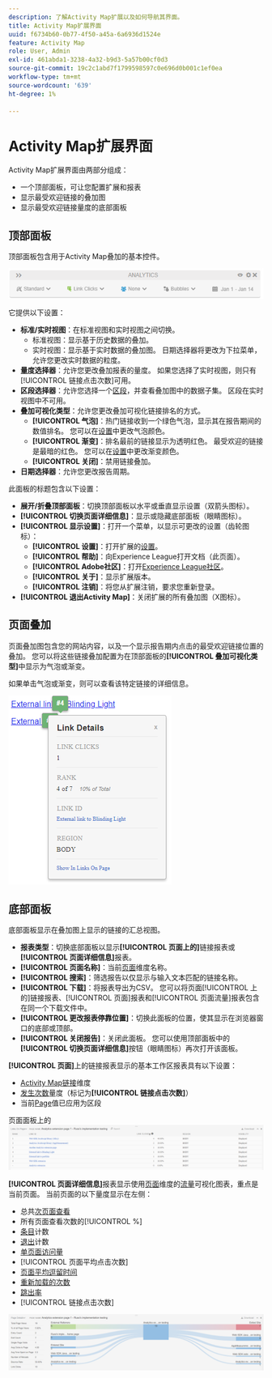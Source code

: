 ```yaml
---
description: 了解Activity Map扩展以及如何导航其界面。
title: Activity Map扩展界面
uuid: f6734b60-0b77-4f50-a45a-6a6936d1524e
feature: Activity Map
role: User, Admin
exl-id: 461abda1-3238-4a32-b9d3-5a57b00cf0d3
source-git-commit: 19c2c1abd7f1799598597c0e696d0b001c1ef0ea
workflow-type: tm+mt
source-wordcount: '639'
ht-degree: 1%

---
```


# Activity Map扩展界面

Activity Map扩展界面由两部分组成：

* 一个顶部面板，可让您配置扩展和报表
* 显示最受欢迎链接的叠加图
* 显示最受欢迎链接量度的底部面板

## 顶部面板

顶部面板包含用于Activity Map叠加的基本控件。

![叠加](../assets/overlay.png)

它提供以下设置：

* **标准/实时视图**：在标准视图和实时视图之间切换。
   * 标准视图：显示基于历史数据的叠加。
   * 实时视图：显示基于实时数据的叠加图。 日期选择器将更改为下拉菜单，允许您更改实时数据的粒度。
* **量度选择器**：允许您更改叠加报表的量度。 如果您选择了实时视图，则只有[!UICONTROL 链接点击次数]可用。
* **区段选择器**：允许您选择一个[区段](/help/components/segmentation/seg-overview.md)，并查看叠加图中的数据子集。 区段在实时视图中不可用。
* **叠加可视化类型**：允许您更改叠加可视化链接排名的方式。
   * **[!UICONTROL 气泡]**：热门链接收到一个绿色气泡，显示其在报告期间的数值排名。 您可以在[设置](settings.md)中更改气泡颜色。
   * **[!UICONTROL 渐变]**：排名最前的链接显示为透明红色。 最受欢迎的链接是最暗的红色。 您可以在[设置](settings.md)中更改渐变颜色。
   * **[!UICONTROL 关闭]**：禁用链接叠加。
* **日期选择器**：允许您更改报告周期。

此面板的标题包含以下设置：

* **展开/折叠顶部面板**：切换顶部面板以水平或垂直显示设置（双箭头图标）。
* **[!UICONTROL 切换页面详细信息]**：显示或隐藏底部面板（眼睛图标）。
* **[!UICONTROL 显示设置]**：打开一个菜单，以显示可更改的设置（齿轮图标）：
   * **[!UICONTROL 设置]**：打开扩展的[设置](settings.md)。
   * **[!UICONTROL 帮助]**：向Experience League打开文档（此页面）。
   * **[!UICONTROL Adobe社区]**：打开[Experience League社区](https://experienceleaguecommunities.adobe.com/)。
   * **[!UICONTROL 关于]**：显示扩展版本。
   * **[!UICONTROL 注销]**：将您从扩展注销，要求您重新登录。
* **[!UICONTROL 退出Activity Map]**：关闭扩展的所有叠加图（X图标）。

## 页面叠加

页面叠加图包含您的网站内容，以及一个显示报告期内点击的最受欢迎链接位置的叠加。 您可以将这些链接叠加配置为在顶部面板的&#x200B;**[!UICONTROL 叠加可视化类型]**&#x200B;中显示为气泡或渐变。

如果单击气泡或渐变，则可以查看该特定链接的详细信息。

![链接气泡](../assets/link-bubble.png)

## 底部面板

底部面板显示在叠加图上显示的链接的汇总视图。

* **报表类型**：切换底部面板以显示&#x200B;**[!UICONTROL 页面上的]**&#x200B;链接报表或&#x200B;**[!UICONTROL 页面详细信息]**&#x200B;报表。
* **[!UICONTROL 页面名称]**：当前[页面](/help/components/dimensions/page.md)维度名称。
* **[!UICONTROL 搜索]**：筛选报告以仅显示与输入文本匹配的链接名称。
* **[!UICONTROL 下载]**：将报表导出为CSV。 您可以将页面[!UICONTROL 上的]链接报表、[!UICONTROL 页面]报表和[!UICONTROL 页面流量]报表包含在同一个下载文件中。
* **[!UICONTROL 更改报表停靠位置]**：切换此面板的位置，使其显示在浏览器窗口的底部或顶部。
* **[!UICONTROL 关闭报告]**：关闭此面板。 您可以使用顶部面板中的&#x200B;**[!UICONTROL 切换页面详细信息]**&#x200B;按钮（眼睛图标）再次打开该面板。

**[!UICONTROL 页面]**&#x200B;上的链接报表显示的基本工作区报表具有以下设置：

* [Activity Map链接](/help/components/dimensions/activity-map-link.md)维度
* [发生次数](/help/components/metrics/occurrences.md)量度（标记为&#x200B;**[!UICONTROL 链接点击次数]**）
* 当前[Page](/help/components/dimensions/page.md)值已应用为区段

页面面板上的![链接](../assets/links-on-page.png)

**[!UICONTROL 页面详细信息]**&#x200B;报表显示使用[页面](/help/analyze/analysis-workspace/visualizations/c-flow/flow.md)维度的[流量](/help/components/dimensions/page.md)可视化图表，重点是当前页面。 当前页面的以下量度显示在左侧：

* 总共[次页面查看](/help/components/metrics/page-views.md)
* 所有页面查看次数的[!UICONTROL %]
* [条目](/help/components/metrics/entries.md)计数
* [退出](/help/components/metrics/exits.md)计数
* [单页面访问量](/help/components/metrics/single-page-visits.md)
* [!UICONTROL 页面平均点击次数]
* [页面平均逗留时间](/help/components/metrics/time-spent.md)
* [重新加载的次数](/help/components/metrics/reloads.md)
* [跳出率](/help/components/metrics/bounce-rate.md)
* [!UICONTROL 链接点击次数]

![详细信息页面](../assets/page-details.png)
